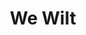 ---
layout: gallery
title: We Wilt
cover: cambridge.jpg
imgs: [cambridge.jpg, qtip.jpg, vegas.jpg]
tags: [Poetry]
---